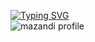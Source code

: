 <a href="https://git.io/typing-svg"><img src="https://readme-typing-svg.demolab.com?font=Fira+Code&pause=1000&color=F285F7&width=435&lines=%EC%95%88%EB%85%95%ED%95%98%EC%84%B8%EC%9A%94+%EC%A0%80%EC%9D%98+%EC%97%B0%EA%B5%AC%EC%86%8C%EC%97%90+%EC%98%A4%EC%8B%A0+%EA%B2%83%EC%9D%84+%ED%99%98%EC%98%81%ED%95%A9%EB%8B%88%EB%8B%A4." alt="Typing SVG" /></a>
<br>
![mazandi profile](http://mazandi.herokuapp.com/api?handle={color}&theme=cold)
